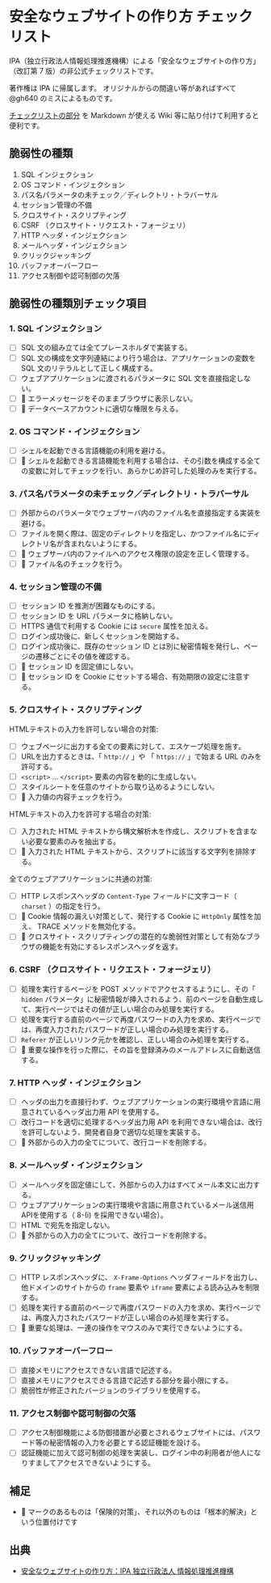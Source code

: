# 安全なウェブサイトの作り方 チェックリスト

IPA（独立行政法人情報処理推進機構）による「安全なウェブサイトの作り方」（改訂第 7 版）の非公式チェックリストです。

著作権は IPA に帰属します。
オリジナルからの間違い等があればすべて @gh640 のミスによるものです。

[チェックリストの部分](https://raw.githubusercontent.com/gh640/web-application-security-checklist-ja/main/README.md) を Markdown が使える Wiki 等に貼り付けて利用すると便利です。

## 脆弱性の種類

1. SQL インジェクション
2. OS コマンド・インジェクション
3. パス名パラメータの未チェック／ディレクトリ・トラバーサル
4. セッション管理の不備
5. クロスサイト・スクリプティング
6. CSRF （クロスサイト・リクエスト・フォージェリ）
7. HTTP ヘッダ・インジェクション
8. メールヘッダ・インジェクション
9. クリックジャッキング
10. バッファオーバーフロー
11. アクセス制御や認可制御の欠落

## 脆弱性の種類別チェック項目

### 1. SQL インジェクション

- [ ] SQL 文の組み立ては全てプレースホルダで実装する。
- [ ] SQL 文の構成を文字列連結により行う場合は、アプリケーションの変数を SQL 文のリテラルとして正しく構成する。
- [ ] ウェブアプリケーションに渡されるパラメータに SQL 文を直接指定しない。
- [ ] 🔐 エラーメッセージをそのままブラウザに表示しない。
- [ ] 🔐 データベースアカウントに適切な権限を与える。

### 2. OS コマンド・インジェクション

- [ ] シェルを起動できる言語機能の利用を避ける。
- [ ] 🔐 シェルを起動できる言語機能を利用する場合は、その引数を構成する全ての変数に対してチェックを行い、あらかじめ許可した処理のみを実行する。

### 3. パス名パラメータの未チェック／ディレクトリ・トラバーサル

- [ ] 外部からのパラメータでウェブサーバ内のファイル名を直接指定する実装を避ける。
- [ ] ファイルを開く際は、固定のディレクトリを指定し、かつファイル名にディレクトリ名が含まれないようにする。
- [ ] 🔐 ウェブサーバ内のファイルへのアクセス権限の設定を正しく管理する。
- [ ] 🔐 ファイル名のチェックを行う。

### 4. セッション管理の不備

- [ ] セッション ID を推測が困難なものにする。
- [ ] セッション ID を URL パラメータに格納しない。
- [ ] HTTPS 通信で利用する Cookie には `secure` 属性を加える。
- [ ] ログイン成功後に、新しくセッションを開始する。
- [ ] ログイン成功後に、既存のセッション ID とは別に秘密情報を発行し、ページの遷移ごとにその値を確認する。
- [ ] 🔐 セッション ID を固定値にしない。
- [ ] 🔐 セッション ID を Cookie にセットする場合、有効期限の設定に注意する。

### 5. クロスサイト・スクリプティング

HTMLテキストの入力を許可しない場合の対策:

- [ ] ウェブページに出力する全ての要素に対して、エスケープ処理を施す。
- [ ] URLを出力するときは、「 `http://` 」や 「 `https://` 」で始まる URL のみを許可する。
- [ ] `<script>` ... `</script>` 要素の内容を動的に生成しない。
- [ ] スタイルシートを任意のサイトから取り込めるようにしない。
- [ ] 🔐 入力値の内容チェックを行う。

HTMLテキストの入力を許可する場合の対策:

- [ ] 入力された HTML テキストから構文解析木を作成し、スクリプトを含まない必要な要素のみを抽出する。
- [ ] 🔐 入力された HTML テキストから、スクリプトに該当する文字列を排除する。

全てのウェブアプリケーションに共通の対策:

- [ ] HTTP レスポンスヘッダの `Content-Type` フィールドに文字コード（ `charset` ）の指定を行う。
- [ ] 🔐 Cookie 情報の漏えい対策として、発行する Cookie に `HttpOnly` 属性を加え、 TRACE メソッドを無効化する。
- [ ] 🔐 クロスサイト・スクリプティングの潜在的な脆弱性対策として有効なブラウザの機能を有効にするレスポンスヘッダを返す。

### 6. CSRF （クロスサイト・リクエスト・フォージェリ）

- [ ] 処理を実行するページを POST メソッドでアクセスするようにし、その「 `hidden` パラメータ」に秘密情報が挿入されるよう、前のページを自動生成して、実行ページではその値が正しい場合のみ処理を実行する。
- [ ] 処理を実行する直前のページで再度パスワードの入力を求め、実行ページでは、再度入力されたパスワードが正しい場合のみ処理を実行する。
- [ ] `Referer` が正しいリンク元かを確認し、正しい場合のみ処理を実行する。
- [ ] 🔐 重要な操作を行った際に、その旨を登録済みのメールアドレスに自動送信する。

### 7. HTTP ヘッダ・インジェクション

- [ ] ヘッダの出力を直接行わず、ウェブアプリケーションの実行環境や言語に用意されているヘッダ出力用 API を使用する。
- [ ] 改行コードを適切に処理するヘッダ出力用 API を利用できない場合は、改行を許可しないよう、開発者自身で適切な処理を実装する。
- [ ] 🔐 外部からの入力の全てについて、改行コードを削除する。

### 8. メールヘッダ・インジェクション

- [ ] メールヘッダを固定値にして、外部からの入力はすべてメール本文に出力する。
- [ ] ウェブアプリケーションの実行環境や言語に用意されているメール送信用APIを使用する（ 8-(i) を採用できない場合）。
- [ ] HTML で宛先を指定しない。
- [ ] 🔐 外部からの入力の全てについて、改行コードを削除する。

### 9. クリックジャッキング

- [ ] HTTP レスポンスヘッダに、 `X-Frame-Options` ヘッダフィールドを出力し、他ドメインのサイトからの `frame` 要素や `iframe` 要素による読み込みを制限する。
- [ ] 処理を実行する直前のページで再度パスワードの入力を求め、実行ページでは、再度入力されたパスワードが正しい場合のみ処理を実行する。
- [ ] 🔐 重要な処理は、一連の操作をマウスのみで実行できないようにする。

### 10. バッファオーバーフロー

- [ ] 直接メモリにアクセスできない言語で記述する。
- [ ] 直接メモリにアクセスできる言語で記述する部分を最小限にする。
- [ ] 脆弱性が修正されたバージョンのライブラリを使用する。

### 11. アクセス制御や認可制御の欠落

- [ ] アクセス制御機能による防御措置が必要とされるウェブサイトには、パスワード等の秘密情報の入力を必要とする認証機能を設ける。
- [ ] 認証機能に加えて認可制御の処理を実装し、ログイン中の利用者が他人になりすましてアクセスできないようにする。

## 補足

- 🔐 マークのあるものは「保険的対策」、それ以外のものは「根本的解決」という位置付けです

## 出典

- [安全なウェブサイトの作り方：IPA 独立行政法人 情報処理推進機構](https://www.ipa.go.jp/security/vuln/websecurity.html)

